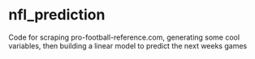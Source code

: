 # nfl_prediction

Code for scraping pro-football-reference.com, generating some cool variables, then building a linear model to predict the next weeks games
